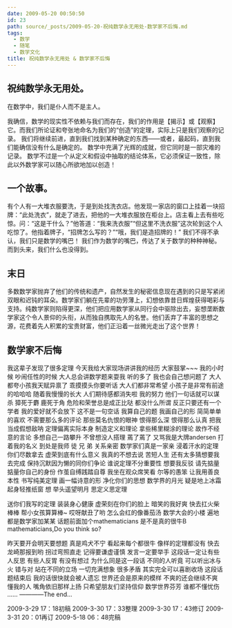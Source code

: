 ```yaml
---
date: 2009-05-20 00:50:50
id: 23
path: source/_posts/2009-05-20-祝纯数学永无用处-数学家不后悔.md
tags:
  - 数学
  - 随笔
  - 数学文化
title: 祝纯数学永无用处 & 数学家不后悔
---
```


## 祝纯数学永无用处。 

在数学中，我们是仆人而不是主人。 

我确信，数学的现实性不依赖与我们而存在，我们的作用是【揭示】或【观察】它。而我们所论证和夸张地命名为我们的“创造”的定理，实际上只是我们观察的记录。 
我们将继续前进，直到我们找到某种确定的东西——或者，最起码，直到我们能确信没有什么是确定的。 
数学中充满了光辉的成就，但它同时是一部灾难的记录。 
数学不过是一个从定义和假设中抽取的结论体系，它必须保证一致性，除此以外数学家可以随心所欲地加以创造！ 

## 一个故事。

有个人有一大堆衣服要洗，于是到处找洗衣店。他发现一家店的窗口上挂着一块招牌：“此处洗衣”，就走了进去，把他的一大堆衣服放在柜台上。店主看上去有些吃惊。问：“这是干什么？”他答道：“我来洗衣服”“但这里不洗衣服”这次轮到这个人吃惊了。他指着牌子，“招牌怎么写的？”“哦，我们是造招牌的！” 
我们不得不承认，我们只是数学的嘴巴！ 
我们作为数学的嘴巴，传达了关于数学的种种神秘。 
而到头来，我们什么也没得到。 

## 末日 

多数数学家抛弃了他们的传统和遗产，自然发生的秘密信息现在遇到的只是写紧闭双眼和迟钝的耳朵。数学家们躺在先辈的功劳薄上，幻想依靠昔日辉煌获得喝彩与支持。纯数学家则陷得更深，他们把应用数学家从同行会中驱除出去，妄想垄断数学家这个令人景仰的头衔，从而独自携取先人的名誉。他们丢弃了丰富的思想之源，花费着先人积累的宝贵财富，他们正沿着一丝微光走出了这个世界！ 

## 数学家不后悔 

我这辈子发现了很多定理 
今天我给大家现场讲讲我的经历 
大家鼓掌~~~ 
我的小时候 
吵闹任性的时候 
大人总会讲数学题来耍我 
听的多了 
我也会自己想问题了 
大人都夸小孩我天赋异禀了 
乖摸摸头你要听话 
大人们都非常希望 
小孩子是非常有前途的哈哈哈 
随着我慢慢的长大 
人们期待感都消失啦 
我的努力 
他们一句话就可以谋杀 
獐死于麝 
鹿死于角 
危险和荣誉总是成正比哒 
都没什么所谓 
反正只要还有一个学者 
我的爱好就不会放下 
这不是一句空话 
我算自己的题 
我画自己的形 
简简单单的喜欢 
不需要那么多的评论 
那些莫名仇恨的眼神 
恨得那么深 
恨得那么认真 
把我当成假想敌呐 
定理偏离实际本身 
制造定义和理论 
拿些稀里糊涂的理论 
故作不经意的言论 
多想自己一路攀升 
不曾想没人搭理 
蔫了蔫了 
又骂我是大牌andersen 
打着我的名义 
到处是我师 徒 兄 弟 
关系亲密 
数学家们真是一家亲 
浸着汗水的定理 
你们尽数拿去 
虚荣到底有什么意义 
我真的不想去说 
苦短人生 
还有太多猜想要我去完成 
保持沉默因为懒的同你们争论 
谁说定理不分重要性 
想要我反驳 
请先掂量掂量你自己的身份 
作茧自缚践踏自尊 
我坐在观众席笑看 
尔等的愚笨 
让我用善良本性 
书写纯美定理 
画一幅诗意的形 
净化你们的思想 
数学界的月光 
疑是地上冰霜 
起身轻推纸窗 
想 
举头遥望明月 
思定义思定理 

送你们我写的定理 
装装身心健康 
虚荣刻在你们的脸上 
暗笑的我好爽 
快去扛火柴棒棒 
帮小女孩算算棒~ 
哎呀献丑了哟 
怎么会红的像番茄汤 
数学大会的小楼 
遍地都是数学家加某某 
话题前面加个mathematicians 
是不是真的很牛B 
mathematicians,Do you think so? 

昨天要开会明天要想题 
真是鸡犬不宁 
看起来每个都很牛 
像样的定理都没有 
快去龙崎那报到哟 
拐过弯照直走 
记得要谦虚谨慎 
发言一定要举手 
这段话一定让有些人反思 
有些人反胃 
有没有想过 
为什么同是这一段话 
不同的人听竟 
可以听出冰与火 
错与对 
站在不同的立场 
一切充满想象 
很多矛盾 
其实完全可以喜剧收场 
这段话题结束后 
我的话很快就会被人遗忘 
世界还会是原来的模样 
不爽的还会继续不爽 
懂我的人 
嘴角依旧那样上扬 
只希望朋友们坚持信仰 
数学世界芬芳 
谁都不懂忧伤 
…… 
————The end... 

2009-3-29 17：18初稿 
2009-3-30 17：33整理 
2009-3-30 17：43修订 
2009-3-31 20：01再订 
2009-5-18 06：48完稿